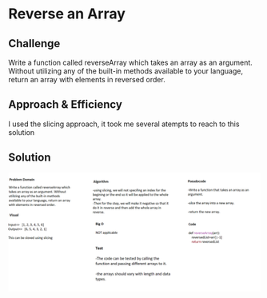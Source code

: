 # Reverse an Array


## Challenge
Write a function called reverseArray which takes an array as an argument. Without utilizing any of the built-in methods available to your language, return an array with elements in reversed order.
## Approach & Efficiency
I used the slicing approach, it took me several atempts to reach to this solution
## Solution
![demo](././assets/array_reverse.png)
